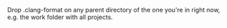 Drop .clang-format on any parent directory of the one you're in right now, e.g. the work folder with all projects.

